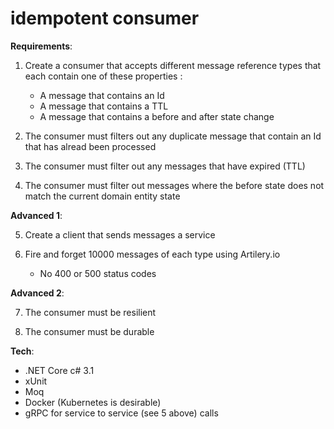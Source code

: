 # idempotent consumer

**Requirements**:

1. Create a consumer that accepts  different message reference types that each contain one of these properties :
   - A message that contains an Id
   - A message that contains a TTL
   - A message that contains a before and after state change

2. The consumer must filters out any duplicate message that contain an Id that has alread been processed

3. The consumer must filter out any messages that have expired (TTL)

4. The consumer must filter out messages where the before state does not match the current domain entity state

**Advanced 1**:

5. Create a client that sends messages a service

6. Fire and forget 10000 messages of each type using Artilery.io
   - No 400 or 500 status codes

**Advanced 2**:

7. The consumer must be resilient

8. The consumer must be durable

**Tech**:

- .NET Core c# 3.1
- xUnit
- Moq
- Docker (Kubernetes is desirable)
- gRPC for service to service (see 5 above) calls